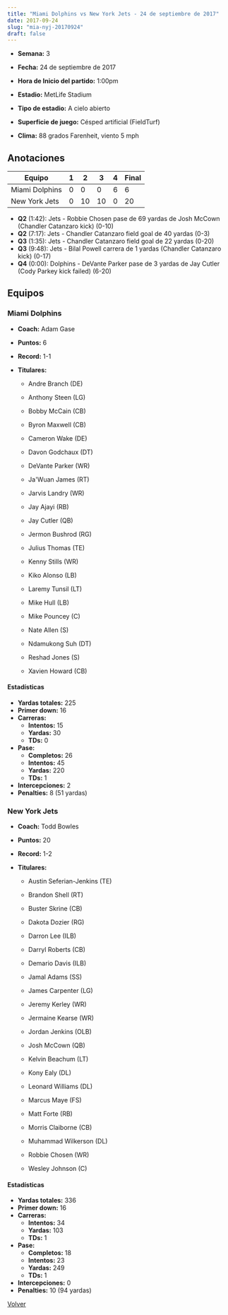 ```yaml
---
title: "Miami Dolphins vs New York Jets - 24 de septiembre de 2017"
date: 2017-09-24
slug: "mia-nyj-20170924"
draft: false
---
```


* **Semana:** 3
* **Fecha:** 24 de septiembre de 2017

* **Hora de Inicio del partido:** 1:00pm
* **Estadio:** MetLife Stadium
* **Tipo de estadio:** A cielo abierto
* **Superficie de juego:** Césped artificial (FieldTurf)
* **Clima:** 88 grados Farenheit, viento 5 mph





## Anotaciones
| Equipo | 1 | 2 | 3 | 4 | Final |
|--------|---|---|---|---|-------|
| Miami Dolphins  | 0 | 0 | 0 | 6  | 6 |
| New York Jets  | 0 | 10 | 10 | 0  | 20 |
* **Q2** (1:42): Jets - Robbie Chosen pase de 69 yardas de Josh McCown (Chandler Catanzaro kick) (0-10)
* **Q2** (7:17): Jets - Chandler Catanzaro field goal de 40 yardas (0-3)
* **Q3** (1:35): Jets - Chandler Catanzaro field goal de 22 yardas (0-20)
* **Q3** (9:48): Jets - Bilal Powell carrera de 1 yardas (Chandler Catanzaro kick) (0-17)
* **Q4** (0:00): Dolphins - DeVante Parker pase de 3 yardas de Jay Cutler (Cody Parkey kick failed) (6-20)


## Equipos


### Miami Dolphins
* **Coach:** Adam Gase
* **Puntos:** 6
* **Record:** 1-1
* **Titulares:** 

  * Andre Branch (DE) 

  * Anthony Steen (LG) 

  * Bobby McCain (CB) 

  * Byron Maxwell (CB) 

  * Cameron Wake (DE) 

  * Davon Godchaux (DT) 

  * DeVante Parker (WR) 

  * Ja'Wuan James (RT) 

  * Jarvis Landry (WR) 

  * Jay Ajayi (RB) 

  * Jay Cutler (QB) 

  * Jermon Bushrod (RG) 

  * Julius Thomas (TE) 

  * Kenny Stills (WR) 

  * Kiko Alonso (LB) 

  * Laremy Tunsil (LT) 

  * Mike Hull (LB) 

  * Mike Pouncey (C) 

  * Nate Allen (S) 

  * Ndamukong Suh (DT) 

  * Reshad Jones (S) 

  * Xavien Howard (CB) 

#### Estadísticas
* **Yardas totales:** 225
* **Primer down:** 16
* **Carreras:**
  * **Intentos:** 15
  * **Yardas:** 30
  * **TDs:** 0
* **Pase:**
  * **Completos:** 26
  * **Intentos:** 45
  * **Yardas:** 220
  * **TDs:** 1
* **Intercepciones:** 2
* **Penalties:** 8 (51 yardas)

### New York Jets
* **Coach:** Todd Bowles
* **Puntos:** 20
* **Record:** 1-2
* **Titulares:** 

  * Austin Seferian-Jenkins (TE) 

  * Brandon Shell (RT) 

  * Buster Skrine (CB) 

  * Dakota Dozier (RG) 

  * Darron Lee (ILB) 

  * Darryl Roberts (CB) 

  * Demario Davis (ILB) 

  * Jamal Adams (SS) 

  * James Carpenter (LG) 

  * Jeremy Kerley (WR) 

  * Jermaine Kearse (WR) 

  * Jordan Jenkins (OLB) 

  * Josh McCown (QB) 

  * Kelvin Beachum (LT) 

  * Kony Ealy (DL) 

  * Leonard Williams (DL) 

  * Marcus Maye (FS) 

  * Matt Forte (RB) 

  * Morris Claiborne (CB) 

  * Muhammad Wilkerson (DL) 

  * Robbie Chosen (WR) 

  * Wesley Johnson (C) 

#### Estadísticas
* **Yardas totales:** 336
* **Primer down:** 16
* **Carreras:**
  * **Intentos:** 34
  * **Yardas:** 103
  * **TDs:** 1
* **Pase:**
  * **Completos:** 18
  * **Intentos:** 23
  * **Yardas:** 249
  * **TDs:** 1
* **Intercepciones:** 0
* **Penalties:** 10 (94 yardas)


[Volver](/historia/2017)
